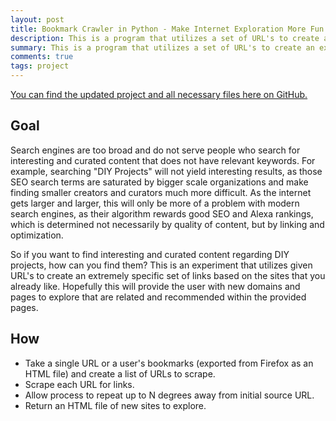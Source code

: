 ```yaml
---
layout: post
title: Bookmark Crawler in Python - Make Internet Exploration More Fun
description: This is a program that utilizes a set of URL's to create a specific set of links based on the sites that you already liked enough to bookmark it.
summary: This is a program that utilizes a set of URL's to create an extremely specific set of links based on the sites that you already liked enough to bookmark it. Hopefully this will provide the user with new domains and pages to explore that are related and recommended to the given URLs. 
comments: true
tags: project
---
```


[You can find the updated project and all necessary files here on GitHub.](https://github.com/milofultz/bmcrawl)

## Goal

Search engines are too broad and do not serve people who search for interesting and curated content that does not have relevant keywords. For example, searching "DIY Projects" will not yield interesting results, as those SEO search terms are saturated by bigger scale organizations and make finding smaller creators and curators much more difficult. As the internet gets larger and larger, this will only be more of a problem with modern search engines, as their algorithm rewards good SEO and Alexa rankings, which is determined not necessarily by quality of content, but by linking and optimization. 

So if you want to find interesting and curated content regarding DIY projects, how can you find them? This is an experiment that utilizes given URL's to create an extremely specific set of links based on the sites that you already like. Hopefully this will provide the user with new domains and pages to explore that are related and recommended within the provided pages. 

## How

* Take a single URL or a user's bookmarks (exported from Firefox as an HTML file) and create a list of URLs to scrape.
* Scrape each URL for links.
* Allow process to repeat up to N degrees away from initial source URL.
* Return an HTML file of new sites to explore.